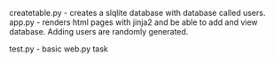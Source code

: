 createtable.py - creates a slqlite database with database called users.
app.py - renders html pages with jinja2 and be able to add and view database. Adding users are randomly generated. 

test.py - basic web.py task
